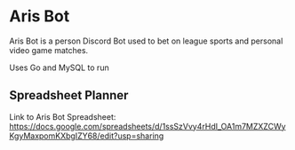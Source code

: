 # Aris Bot

Aris Bot is a person Discord Bot used to bet on league sports and personal video game matches.

Uses Go and MySQL to run 

## Spreadsheet Planner

Link to Aris Bot Spreadsheet: https://docs.google.com/spreadsheets/d/1ssSzVvy4rHdI_OA1m7MZXZCWyKgyMaxpomKXbgIZY68/edit?usp=sharing
